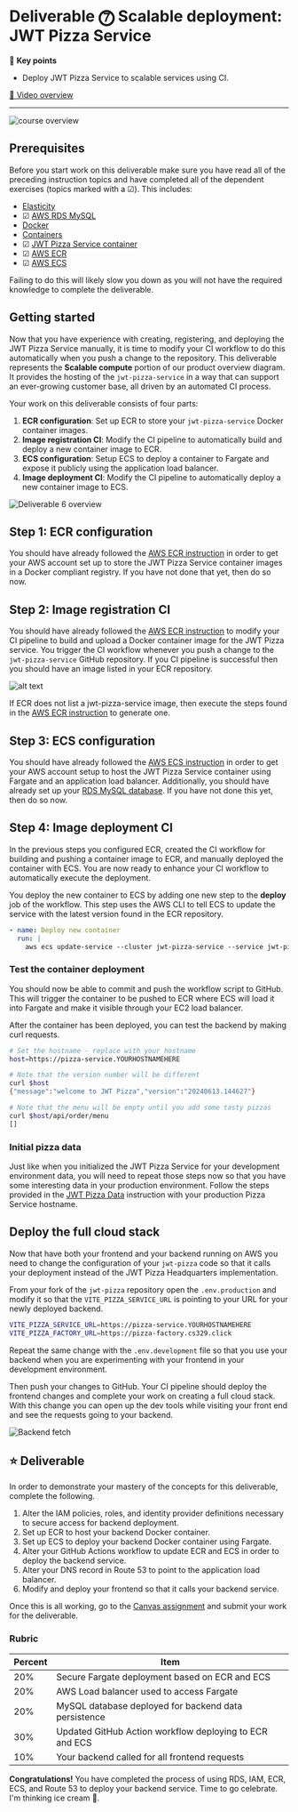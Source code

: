 # Deliverable ⓻ Scalable deployment: JWT Pizza Service

🔑 **Key points**

- Deploy JWT Pizza Service to scalable services using CI.

[🎥 Video overview](https://youtu.be/mhFmGVfFA8c)

---

![course overview](../sharedImages/courseOverview.png)

## Prerequisites

Before you start work on this deliverable make sure you have read all of the preceding instruction topics and have completed all of the dependent exercises (topics marked with a ☑). This includes:

- [Elasticity](../elasticity/elasticity.md)
- ☑ [AWS RDS MySQL](../awsRdsMysql/awsRdsMysql.md)
- [Docker](../docker/docker.md)
- [Containers](../containers/containers.md)
- ☑ [JWT Pizza Service container](../jwtPizzaServiceContainer/jwtPizzaServiceContainer.md)
- ☑ [AWS ECR](../awsEcr/awsEcr.md)
- ☑ [AWS ECS](../awsEcs/awsEcs.md)

Failing to do this will likely slow you down as you will not have the required knowledge to complete the deliverable.

## Getting started

Now that you have experience with creating, registering, and deploying the JWT Pizza Service manually, it is time to modify your CI workflow to do this automatically when you push a change to the repository. This deliverable represents the **Scalable compute** portion of our product overview diagram. It provides the hosting of the `jwt-pizza-service` in a way that can support an ever-growing customer base, all driven by an automated CI process.

Your work on this deliverable consists of four parts:

1. **ECR configuration**: Set up ECR to store your `jwt-pizza-service` Docker container images.
1. **Image registration CI**: Modify the CI pipeline to automatically build and deploy a new container image to ECR.
1. **ECS configuration**: Setup ECS to deploy a container to Fargate and expose it publicly using the application load balancer.
1. **Image deployment CI**: Modify the CI pipeline to automatically deploy a new container image to ECS.

![Deliverable 6 overview](overview.png)

## Step 1: ECR configuration

You should have already followed the [AWS ECR instruction](../awsEcr/awsEcr.md) in order to get your AWS account set up to store the JWT Pizza Service container images in a Docker compliant registry. If you have not done that yet, then do so now.

## Step 2: Image registration CI

You should have already followed the [AWS ECR instruction](../awsEcr/awsEcr.md) to modify your CI pipeline to build and upload a Docker container image for the JWT Pizza service. You trigger the CI workflow whenever you push a change to the `jwt-pizza-service` GitHub repository. If you CI pipeline is successful then you should have an image listed in your ECR repository.

![alt text](listImages.png)

If ECR does not list a jwt-pizza-service image, then execute the steps found in the [AWS ECR instruction](../awsEcr/awsEcr.md) to generate one.

## Step 3: ECS configuration

You should have already followed the [AWS ECS instruction](../awsEcs/awsEcs.md) in order to get your AWS account setup to host the JWT Pizza Service container using Fargate and an application load balancer. Additionally, you should have already set up your [RDS MySQL database](../awsRdsMysql/awsRdsMysql.md). If you have not done this yet, then do so now.

## Step 4: Image deployment CI

In the previous steps you configured ECR, created the CI workflow for building and pushing a container image to ECR, and manually deployed the container with ECS. You are now ready to enhance your CI workflow to automatically execute the deployment.

You deploy the new container to ECS by adding one new step to the **deploy** job of the workflow. This step uses the AWS CLI to tell ECS to update the service with the latest version found in the ECR repository.

```yml
- name: Deploy new container
  run: |
    aws ecs update-service --cluster jwt-pizza-service --service jwt-pizza-service --force-new-deployment
```

### Test the container deployment

You should now be able to commit and push the workflow script to GitHub. This will trigger the container to be pushed to ECR where ECS will load it into Fargate and make it visible through your EC2 load balancer.

After the container has been deployed, you can test the backend by making curl requests.

```sh
# Set the hostname - replace with your hostname
host=https://pizza-service.YOURHOSTNAMEHERE

# Note that the version number will be different
curl $host
{"message":"welcome to JWT Pizza","version":"20240613.144627"}

# Note that the menu will be empty until you add some tasty pizzas
curl $host/api/order/menu
[]
```

### Initial pizza data

Just like when you initialized the JWT Pizza Service for your development environment data, you will need to repeat those steps now so that you have some interesting data in your production environment. Follow the steps provided in the [JWT Pizza Data](../jwtPizzaData/jwtPizzaData.md) instruction with your production Pizza Service hostname.

## Deploy the full cloud stack

Now that have both your frontend and your backend running on AWS you need to change the configuration of your `jwt-pizza` code so that it calls your deployment instead of the JWT Pizza Headquarters implementation.

From your fork of the `jwt-pizza` repository open the `.env.production` and modify it so that the `VITE_PIZZA_SERVICE_URL` is pointing to your URL for your newly deployed backend.

```sh
VITE_PIZZA_SERVICE_URL=https://pizza-service.YOURHOSTNAMEHERE
VITE_PIZZA_FACTORY_URL=https://pizza-factory.cs329.click
```

Repeat the same change with the `.env.development` file so that you use your backend when you are experimenting with your frontend in your development environment.

Then push your changes to GitHub. Your CI pipeline should deploy the frontend changes and complete your work on creating a full cloud stack. With this change you can open up the dev tools while visiting your front end and see the requests going to your backend.

![Backend fetch](backendFetch.png)

## ⭐ Deliverable

In order to demonstrate your mastery of the concepts for this deliverable, complete the following.

1. Alter the IAM policies, roles, and identity provider definitions necessary to secure access for backend deployment.
1. Set up ECR to host your backend Docker container.
1. Set up ECS to deploy your backend Docker container using Fargate.
1. Alter your GitHub Actions workflow to update ECR and ECS in order to deploy the backend service.
1. Alter your DNS record in Route 53 to point to the application load balancer.
1. Modify and deploy your frontend so that it calls your backend service.

Once this is all working, go to the [Canvas assignment](https://byu.instructure.com) and submit your work for the deliverable.

### Rubric

| Percent | Item                                                    |
| ------- | ------------------------------------------------------- |
| 20%     | Secure Fargate deployment based on ECR and ECS          |
| 20%     | AWS Load balancer used to access Fargate                |
| 20%     | MySQL database deployed for backend data persistence    |
| 30%     | Updated GitHub Action workflow deploying to ECR and ECS |
| 10%     | Your backend called for all frontend requests           |

**Congratulations!** You have completed the process of using RDS, IAM, ECR, ECS, and Route 53 to deploy your backend service. Time to go celebrate. I'm thinking ice cream 🍦.
